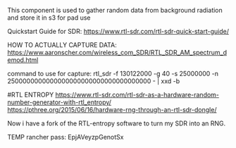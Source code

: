 This component is used to gather random data from background radiation and store it in s3 for pad use 

Quickstart Guide for SDR:
https://www.rtl-sdr.com/rtl-sdr-quick-start-guide/

HOW TO ACTUALLY CAPTURE DATA:
https://www.aaronscher.com/wireless_com_SDR/RTL_SDR_AM_spectrum_demod.html

command to use for capture:
rtl_sdr -f 130122000 -g 40 -s 25000000 -n 2500000000000000000000000000000000000 - | xxd -b

#RTL ENTROPY
https://www.rtl-sdr.com/rtl-sdr-as-a-hardware-random-number-generator-with-rtl_entropy/
https://pthree.org/2015/06/16/hardware-rng-through-an-rtl-sdr-dongle/

Now i have a fork of the RTL-entropy software to turn my SDR into an RNG. 

TEMP rancher pass: EpjAVeyzpGenotSx
